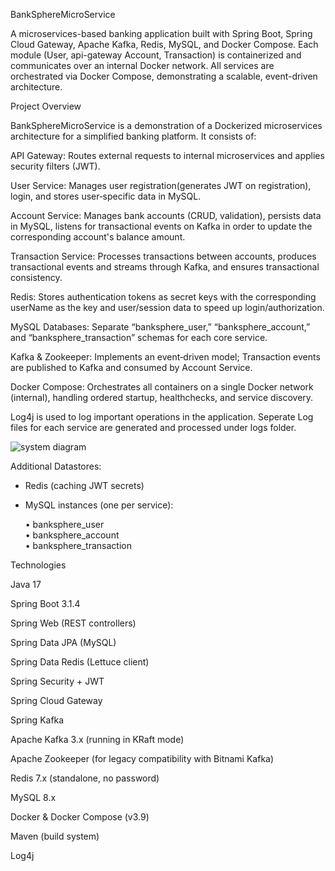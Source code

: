 

BankSphereMicroService


A microservices-based banking application built with Spring Boot, Spring Cloud Gateway, Apache Kafka, Redis, MySQL, and Docker Compose. Each module (User, api-gateway Account, Transaction) is containerized and communicates over an internal Docker network. All services are orchestrated via Docker Compose, demonstrating a scalable, event-driven architecture.

Project Overview

BankSphereMicroService is a demonstration of a Dockerized microservices architecture for a simplified banking platform. It consists of:

  API Gateway: Routes external requests to internal microservices and applies security filters (JWT).

  User Service: Manages user registration(generates JWT on registration), login, and stores user‐specific data in MySQL.

  Account Service: Manages bank accounts (CRUD, validation), persists data in MySQL, listens for transactional events on Kafka in order to update the corresponding account's balance amount.

  Transaction Service: Processes transactions between accounts, produces transactional events and streams through Kafka, and ensures transactional consistency.

  Redis: Stores authentication tokens as secret keys with the corresponding userName as the key and user/session data to speed up login/authorization.

  MySQL Databases: Separate “banksphere_user,” “banksphere_account,” and “banksphere_transaction” schemas for each core service.

  Kafka & Zookeeper: Implements an event‐driven model; Transaction events are published to Kafka and consumed by Account Service.

  Docker Compose: Orchestrates all containers on a single Docker network (internal), handling ordered startup, healthchecks, and service discovery.
  
  Log4j is used to log important operations in the application. Seperate Log files for each service are generated and processed under logs folder.

![system diagram](https://github.com/user-attachments/assets/fc4032be-5671-4392-acec-8aff0aaaa118)



Additional Datastores:
 - Redis (caching JWT secrets)
 - MySQL instances (one per service):

   • banksphere_user  
    • banksphere_account  
    • banksphere_transaction  


Technologies

  Java 17

  Spring Boot 3.1.4

  Spring Web (REST controllers)

  Spring Data JPA (MySQL)

  Spring Data Redis (Lettuce client)

  Spring Security + JWT

  Spring Cloud Gateway

  Spring Kafka

  Apache Kafka 3.x (running in KRaft mode)

  Apache Zookeeper (for legacy compatibility with Bitnami Kafka)

  Redis 7.x (standalone, no password)

  MySQL 8.x

  Docker & Docker Compose (v3.9)

  Maven (build system)

  Log4j

 
